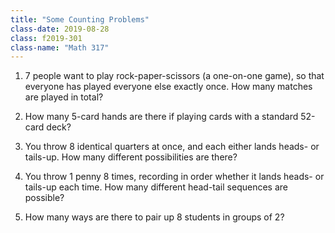 ```yaml
---
title: "Some Counting Problems"
class-date: 2019-08-28
class: f2019-301
class-name: "Math 317"
---
```


1.  7 people want to play rock-paper-scissors (a one-on-one game), so that everyone has played everyone else exactly once. How many matches are played in total?

2.  How many 5-card hands are there if playing cards with a standard 52-card deck?

3.  You throw 8 identical quarters at once, and each either lands heads- or tails-up. How many different possibilities are there?

4.  You throw 1 penny 8 times, recording in order whether it lands heads- or tails-up each time. How many different head-tail sequences are possible?

5.  How many ways are there to pair up 8 students in groups of 2?
